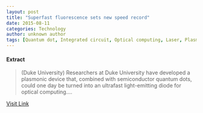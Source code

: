 ```yaml
---
layout: post
title: "Superfast fluorescence sets new speed record"
date: 2015-08-11
categories: Technology
author: unknown author
tags: [Quantum dot, Integrated circuit, Optical computing, Laser, Plasmon, Optics, Photon, Electron, Light, Computer, Computing, Artificial objects, Electronics, Technology, Science, Natural philosophy, Electromagnetism, Applied and interdisciplinary physics, Chemistry, Physics, Materials science, Atomic molecular and optical physics, Physical chemistry, Physical sciences, Electromagnetic radiation, Condensed matter physics, Materials]
---
```





#### Extract
>(Duke University) Researchers at Duke University have developed a plasmonic device that, combined with semiconductor quantum dots, could one day be turned into an ultrafast light-emitting diode for optical computing....



[Visit Link](http://www.eurekalert.org/pub_releases/2015-07/du-sfs072315.php)


